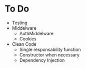 # To Do
- Testing
- Middelware
	- AuthMiddelware
	- Cookies
- Clean Code
	- Single responsability function
	- Constructor when necessary
	- Dependency Injection
